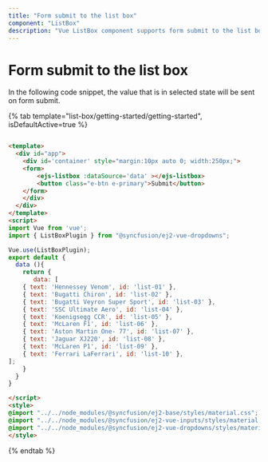 ```yaml
---
title: "Form submit to the list box"
component: "ListBox"
description: "Vue ListBox component supports form submit to the list box."
---
```


# Form submit to the list box

In the following code snippet, the value that is in selected state will be sent on form submit.

{% tab template="list-box/getting-started/getting-started", isDefaultActive=true %}

```html

<template>
  <div id="app">
    <div id='container' style="margin:10px auto 0; width:250px;">
    <form>
        <ejs-listbox :dataSource='data' ></ejs-listbox>
        <button class="e-btn e-primary">Submit</button>
    </form>
    </div>
  </div>
</template>
<script>
import Vue from 'vue';
import { ListBoxPlugin } from "@syncfusion/ej2-vue-dropdowns";

Vue.use(ListBoxPlugin);
export default {
  data (){
    return {
       data: [
    { text: 'Hennessey Venom', id: 'list-01' },
    { text: 'Bugatti Chiron', id: 'list-02' },
    { text: 'Bugatti Veyron Super Sport', id: 'list-03' },
    { text: 'SSC Ultimate Aero', id: 'list-04' },
    { text: 'Koenigsegg CCR', id: 'list-05' },
    { text: 'McLaren F1', id: 'list-06' },
    { text: 'Aston Martin One- 77', id: 'list-07' },
    { text: 'Jaguar XJ220', id: 'list-08' },
    { text: 'McLaren P1', id: 'list-09' },
    { text: 'Ferrari LaFerrari', id: 'list-10' },
];
    }
  }
}

</script>
<style>
@import "../../node_modules/@syncfusion/ej2-base/styles/material.css";
@import "../../node_modules/@syncfusion/ej2-vue-inputs/styles/material.css";
@import "../../node_modules/@syncfusion/ej2-vue-dropdowns/styles/material.css";
</style>

```

{% endtab %}